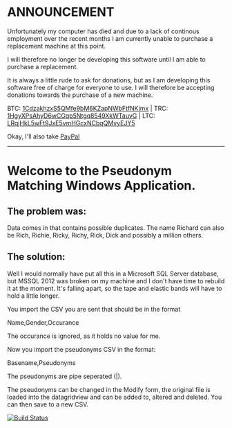 ANNOUNCEMENT
============

Unfortunately my computer has died and due to a lack of continous employment over the recent months I am currently unable to purchase a replacement machine at this point.

I will therefore no longer be developing this software until I am able to purchase a replacement.

It is always a little rude to ask for donations, but as I am developing this software free of charge for everyone to use. I will therefore be accepting donations towards the purchase of a new machine.

BTC: [1CdzakhzxS5QMfe9bM6KZapNWbFtfNKimx](bitcoin:1CdzakhzxS5QMfe9bM6KZapNWbFtfNKimx) | TRC: [1HgyXPsAhyD6wCGqp5Ntgq8549XkWTauvG](terracoin:1HgyXPsAhyD6wCGqp5Ntgq8549XkWTauvG) | LTC: [LRqjHkL5wFt9JxE5vmHGcxNCbqQMvyEJY5](litecoin:LRqjHkL5wFt9JxE5vmHGcxNCbqQMvyEJY5)

Okay, I'll also take [PayPal](https://www.paypal.com/cgi-bin/webscr?cmd=_s-xclick&hosted_button_id=G2M23XDAB8HBA)

-----------------------------------------------------------------------------------------------------------------------------------------------------------------------------------------------------------------------------------------------------------------------

Welcome to the Pseudonym Matching Windows Application.
======================================================

The problem was:
----------------

Data comes in that contains possible duplicates. The name Richard can also be Rich, Richie, Ricky, Richy, Rick, Dick and possibly a million others.

The solution:
-------------

Well I would normally have put all this in a Microsoft SQL Server database, but MSSQL 2012 was broken on my machine and I don't have time to rebuild it at the moment. It's falling apart, so the tape and elastic bands will have to hold a little longer.

You import the CSV you are sent that should be in the format

Name,Gender,Occurance

The occurance is ignored, as it holds no value for me.

Now you import the pseudonyms CSV in the format:

Basename,Pseudonyms

The pseudonyms are pipe seperated (|).

The pseudonyms can be changed in the Modify form, the original file is loaded into the datagridview and can be added to, altered and deleted. You can then save to a new CSV.

[![Build Status](https://travis-ci.org/PartTimeLegend/PseudonymMatching.png?branch=master)](https://travis-ci.org/PartTimeLegend/PseudonymMatching)
